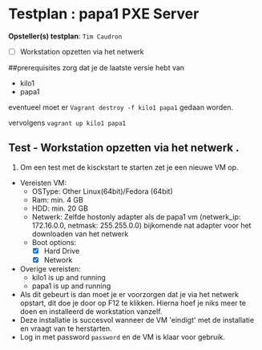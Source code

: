 # Testplan : papa1 PXE Server

**Opsteller(s) testplan**: `Tim Caudron`

- [ ] Workstation opzetten via het netwerk

##prerequisites
zorg dat je de laatste versie hebt van 

- kilo1
- papa1

eventueel moet er `Vagrant destroy -f kilo1 papa1` gedaan worden.

vervolgens `vagrant up kilo1 papa1`

## Test - Workstation opzetten via het netwerk .

1. Om een test met de kisckstart te starten zet je een nieuwe VM op.
* Vereisten VM:
  * OSType: Other Linux(64bit)/Fedora (64bit)
  * Ram: min. 4 GB
  * HDD: min. 20 GB
  * Netwerk: Zelfde hostonly adapter als de papa1 vm (netwerk_ip: 172.16.0.0, netmask: 255.255.0.0)
  bijkomende nat adapter voor het downloaden van het netwerk
  * Boot options:
    * [x] Hard Drive
    * [x] Network
* Overige vereisten:
  * kilo1 is up and running
  * papa1 is up and running
* Als dit gebeurt is dan moet je er voorzorgen dat je via het netwerk opstart, dit doe je door op F12 te klikken. Hierna hoef je niks meer te doen en installeerd de workstation vanzelf.
* Deze installatie is succesvol wanneer de VM 'eindigt' met de installatie en vraagt van te herstarten.
* Log in met password `password` en de VM is klaar voor gebruik.


